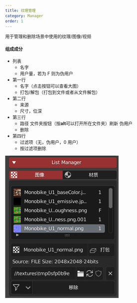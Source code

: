 ```yaml
---
title: 纹理管理
category: Manager
order: 1
---
```


用于管理和删除场景中使用的纹理/图像/视频

#### 组成成分

+ 列表
    + 名字
    + 用户量，若为 F 则为伪用户
+ 第一行
    + 名字（点击按钮可以查看大图） 
    + 打包/解包（打包到文件或者从文件解包）
+ 第二行
    + 来源  
    + 尺寸，位深
+ 第三行
    + 路径 文件夹按钮（按**alt**可以打开所在文件夹）刷新 伪用户
    + 删除
+ 第四行
    + 过滤项（无，伪用户，0 用户）
    + 按过滤项删除

![imagelist](../../uploads/imagelist.png)